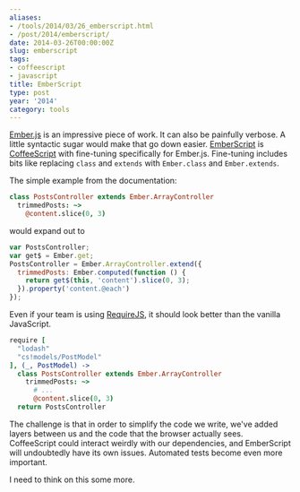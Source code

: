 ```yaml
---
aliases:
- /tools/2014/03/26_emberscript.html
- /post/2014/emberscript/
date: 2014-03-26T00:00:00Z
slug: emberscript
tags:
- coffeescript
- javascript
title: EmberScript
type: post
year: '2014'
category: tools
---
```

[Ember.js](http://emberjs.com/) is an impressive piece of work. It can also be painfully verbose. A little syntactic sugar would make that go down easier. [EmberScript](http://emberscript.com/) is [CoffeeScript](http://coffeescript.org/) with fine-tuning specifically for Ember.js. Fine-tuning includes bits like replacing `class` and `extends` with `Ember.class` and `Ember.extends`.
<!-- TEASER_END -->

The simple example from the documentation:
    
~~~ coffeescript
class PostsController extends Ember.ArrayController
  trimmedPosts: ~>
    @content.slice(0, 3)
~~~ 

would expand out to
    
~~~ javascript
var PostsController;
var get$ = Ember.get;
PostsController = Ember.ArrayController.extend({
  trimmedPosts: Ember.computed(function () {
    return get$(this, 'content').slice(0, 3);
  }).property('content.@each')
});
~~~ 

Even if your team is using [RequireJS](http://requirejs.org/), it should look better than the vanilla JavaScript.
    
~~~ coffeescript
require [
  "lodash"
  "cs!models/PostModel"
], (_, PostModel) ->
  class PostsController extends Ember.ArrayController
    trimmedPosts: ~>
      # ...
      @content.slice(0, 3)
  return PostsController
~~~ 

The challenge is that in order to simplify the code we write, we've added layers between us and the code that the browser actually sees. CoffeeScript could interact weirdly with our dependencies, and EmberScript will undoubtedly have its own issues. Automated tests become even more important.

I need to think on this some more.
